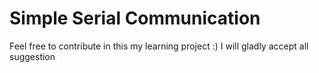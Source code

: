 # Simple Serial Communication

Feel free to contribute in this my learning project :)
I will gladly accept all suggestion
